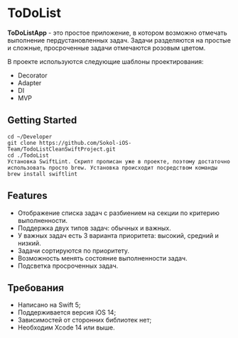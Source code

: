 # ToDoList 

**ToDoListApp** - это простое приложение, в котором возможно отмечать выполнение пердустановленных задач.
Задачи разделяются на простые и сложные, просроченные задачи отмечаются розовым цветом.

В проекте используются следующие шаблоны проектирования:
- Decorator
- Adapter
- DI
- MVP

## Getting Started

```
cd ~/Developer
git clone https://github.com/Sokol-iOS-Team/TodoListCleanSwiftProject.git
cd ./TodoList
Установка SwiftLint. Скрипт прописан уже в проекте, поэтому достаточно использовать просто brew. Установка происходит посредством команды brew install swiftlint
```
## Features

- Отображение списка задач с разбиением на секции по критерию выполненности.
- Поддержка двух типов задач: обычных и важных.
- У важных задач есть 3 варианта приоритета: высокий, средний и низкий.
- Задачи сортируются по приоритету.
- Возможность менять состояние выполненности задач.
- Подсветка просроченных задач.

## Требования

- Написано на Swift 5;
- Поддерживается версия iOS 14;
- Зависимостей от сторонних библиотек нет;
- Необходим Xcode 14 или выше.

